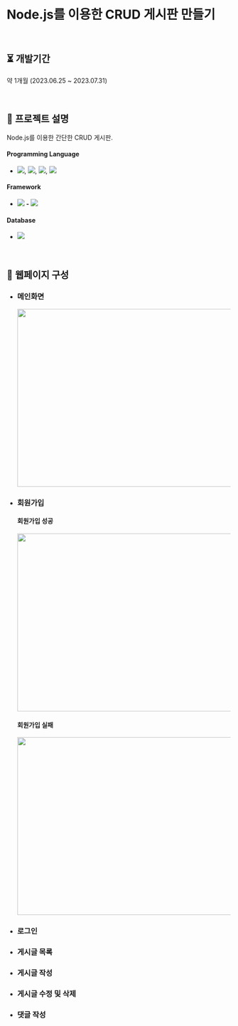 # Node.js를 이용한 CRUD 게시판 만들기
<br>

## ⏳ 개발기간

약 1개월 (2023.06.25 ~ 2023.07.31)

<br/>

## 📖 프로젝트 설명

Node.js를 이용한 간단한 CRUD 게시판.

####  Programming Language

* <img src="https://img.shields.io/badge/HTML5-E34F26?style=flat&logo=HTML5&logoColor=white">, <img src="https://img.shields.io/badge/CSS3-1572B6?style=flat&logo=CSS3&logoColor=white">, <img src="https://img.shields.io/badge/jQuery-0769AD?style=flat&logo=jQuery&logoColor=white">, 
  <img src="https://img.shields.io/badge/Javascript-F7DF1E?style=flat&logo=Javascript&logoColor=white"><br>

####  Framework

* <img src="https://img.shields.io/badge/Nodejs-339933?style=flat&logo=Node.js&logoColor=white"> **-** <img src="https://img.shields.io/badge/Express-000000?style=flat&logo=Express&logoColor=white">

####  Database

* <img src="https://img.shields.io/badge/MySQL-4479A1?style=flat&logo=MySQL&logoColor=white"><br>

<br/>

## 📄 웹페이지 구성

 * ### 메인화면

   <img src="https://github.com/hkPark0616/Node.js/assets/113004801/b3f82df1-d85d-4990-8f09-e79d943083d7.gif"  width="800" height="400"/>


 * ### 회원가입
   #### 회원가입 성공
     <img src="https://github.com/hkPark0616/Node.js/assets/113004801/8e92a81b-58fe-4afa-a31f-87599bda8f19.gif" width="800" height="400">
     
   #### 회원가입 실패
     <img src="(https://github.com/hkPark0616/Node.js/assets/113004801/465a9549-b56d-4c96-b699-f221db468d7e.gif" width="800" height="400">
 
  
 * ### 로그인

 * ### 게시글 목록

 * ### 게시글 작성

 * ### 게시글 수정 및 삭제

 * ### 댓글 작성
